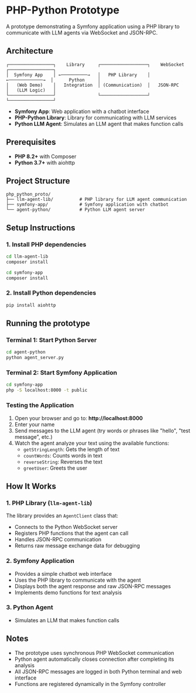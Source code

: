 # PHP-Python Prototype

A prototype demonstrating a Symfony application using a PHP library to communicate with LLM agents via WebSocket and JSON-RPC.

## Architecture

```
┌─────────────────┐    Library     ┌──────────────────┐    WebSocket     ┌─────────────────┐
│  Symfony App    │ ←──────────→   │   PHP Library    │ ←─────────────→  │      Python     │
│   (Web Demo)    │   Integration  │ (Communication)  │   JSON-RPC       │   (LLM Logic)   │
└─────────────────┘                └──────────────────┘                  └─────────────────┘
```

- **Symfony App**: Web application with a chatbot interface
- **PHP-Python Library**: Library for communicating with LLM services
- **Python LLM Agent**: Simulates an LLM agent that makes function calls

## Prerequisites

- **PHP 8.2+** with Composer
- **Python 3.7+** with aiohttp

## Project Structure

```
php_python_proto/
├── llm-agent-lib/          # PHP library for LLM agent communication
├── symfony-app/            # Symfony application with chatbot
└── agent-python/           # Python LLM agent server
```

## Setup Instructions

### 1. Install PHP dependencies

```bash
cd llm-agent-lib
composer install

cd symfony-app
composer install
```

### 2. Install Python dependencies

```bash
pip install aiohttp
```

## Running the prototype

### Terminal 1: Start Python Server

```bash
cd agent-python
python agent_server.py
```

### Terminal 2: Start Symfony Application

```bash
cd symfony-app
php -S localhost:8000 -t public
```

### Testing the Application

1. Open your browser and go to: **http://localhost:8000**
2. Enter your name
3. Send messages to the LLM agent (try words or phrases like "hello", "test message", etc.)
4. Watch the agent analyze your text using the available functions:
   - `getStringLength`: Gets the length of text
   - `countWords`: Counts words in text
   - `reverseString`: Reverses the text
   - `greetUser`: Greets the user

## How It Works

### 1. PHP Library (`llm-agent-lib`)

The library provides an `AgentClient` class that:
- Connects to the Python WebSocket server
- Registers PHP functions that the agent can call
- Handles JSON-RPC communication
- Returns raw message exchange data for debugging

### 2. Symfony Application

- Provides a simple chatbot web interface
- Uses the PHP library to communicate with the agent
- Displays both the agent response and raw JSON-RPC messages
- Implements demo functions for text analysis

### 3. Python Agent

- Simulates an LLM that makes function calls

## Notes

- The prototype uses synchronous PHP WebSocket communication
- Python agent automatically closes connection after completing its analysis
- All JSON-RPC messages are logged in both Python terminal and web interface
- Functions are registered dynamically in the Symfony controller